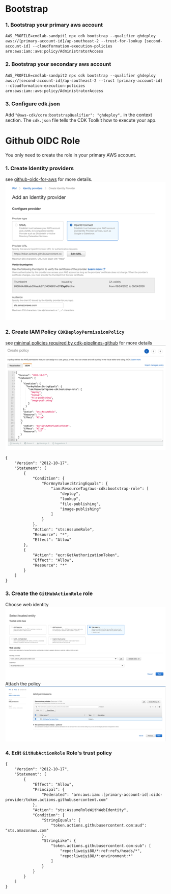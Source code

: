 # Bootstrap
### 1. Bootstrap your primary aws account
```
AWS_PROFILE=cmdlab-sandpit1 npx cdk bootstrap --qualifier ghdeploy aws://[primary-account-id]/ap-southeast-2 --trust-for-lookup [second-account-id] --cloudformation-execution-policies arn:aws:iam::aws:policy/AdministratorAccess
```
### 2. Bootstrap your secondary aws account
```
AWS_PROFILE=cmdlab-sandpit2 npx cdk bootstrap --qualifier ghdeploy aws://[second-account-id]/ap-southeast-2 --trust [primary-account-id] --cloudformation-execution-policies arn:aws:iam::aws:policy/AdministratorAccess
```
### 3. Configure cdk.json
Add `"@aws-cdk/core:bootstrapQualifier": "ghdeploy",` in the context section. The `cdk.json` file tells the CDK Toolkit how to execute your app.

# Github OIDC Role
You only need to create the role in your primary AWS account.

### 1. Create Identity providers
see [github-oidc-for-aws](https://docs.github.com/en/actions/deployment/security-hardening-your-deployments/configuring-openid-connect-in-amazon-web-services) for more details.
![CreateIdentityProvider](doc/create_identity_provider.png)

### 2. Create IAM Policy `CDKDeployPermissionPolicy`
see [minimal policies required by cdk-pipelines-github](https://github.com/cdklabs/cdk-pipelines-github/blob/main/GITHUB_ACTION_ROLE_SETUP.md#manually-set-up-the-github-action-role) for more details
![Create IAM Policy](doc/create_iam_policy.png)
```
{
    "Version": "2012-10-17",
    "Statement": [
        {
            "Condition": {
                "ForAnyValue:StringEquals": {
                    "iam:ResourceTag/aws-cdk:bootstrap-role": [
                        "deploy",
                        "lookup",
                        "file-publishing",
                        "image-publishing"
                    ]
                }
            },
            "Action": "sts:AssumeRole",
            "Resource": "*",
            "Effect": "Allow"
        },
        {
            "Action": "ecr:GetAuthorizationToken",
            "Effect": "Allow",
            "Resource": "*"
        }
    ]
}
```

### 3. Create the `GitHubActionRole` role
Choose web identity
![CreateIAMRole1](doc/create_iam_role1.png)
Attach the policy
![CreateIAMRole2](doc/create_iam_role2.png)

### 4. Edit `GitHubActionRole` Role's trust policy 
```
{
    "Version": "2012-10-17",
    "Statement": [
        {
            "Effect": "Allow",
            "Principal": {
                "Federated": "arn:aws:iam::[primary-account-id]:oidc-provider/token.actions.githubusercontent.com"
            },
            "Action": "sts:AssumeRoleWithWebIdentity",
            "Condition": {
                "StringEquals": {
                    "token.actions.githubusercontent.com:aud": "sts.amazonaws.com"
                },
                "StringLike": {
                    "token.actions.githubusercontent.com:sub": [
                        "repo:liweiyi88/*:ref:refs/heads/*",
                        "repo:liweiyi88/*:environment:*"
                    ]
                }
            }
        }
    ]
}
```
